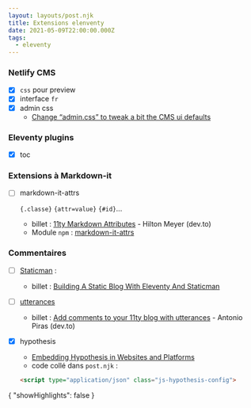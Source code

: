 ```yaml
---
layout: layouts/post.njk
title: Extensions elenventy
date: 2021-05-09T22:00:00.000Z
tags:
  - eleventy
---
```

### Netlify CMS
- [x] `css` pour preview
- [x] interface `fr`
- [x] admin css
  - [Change “admin.css” to tweak a bit the CMS ui defaults](https://answers.netlify.com/t/change-admin-css-to-tweak-a-bit-the-cms-ui-defaults/17835)

### Eleventy plugins
- [x] toc

### Extensions à Markdown-it

- [ ] markdown-it-attrs 
  
  `{.classe}` `{attr=value}` `{#id}`...
  - billet : [11ty Markdown Attributes](https://dev.to/iarehilton/11ty-markdown-attributes-2dl3) - Hilton Meyer (dev.to)
  - Module `npm` : [markdown-it-attrs](https://www.npmjs.com/package/markdown-it-attrs)

### Commentaires
- [ ] [Staticman](https://staticman.net) : 
  - billet : [Building A Static Blog With Eleventy And Staticman](https://kabardinovd.com/posts/eleventy-staticman/)
- [ ] [utterances](https://utteranc.es/)
  - billet : [Add comments to your 11ty blog with utterances](https://dev.to/antopiras89/add-comments-to-your-static-blog-with-utterances-3jao) - Antonio Piras (dev.to)
- [x] hypothesis
  - [Embedding Hypothesis in Websites and Platforms](https://web.hypothes.is/help/embedding-hypothesis-in-websites-and-platforms/)
  - code collé dans `post.njk` :

  ```html
  <script type="application/json" class="js-hypothesis-config">
{
"showHighlights": false
}
</script>
<script async src="https://hypothes.is/embed.js"></script>

  ```
